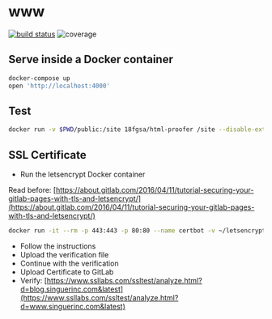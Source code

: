 # www

[![build status](https://gitlab.com/singuerinc-works/com.singuerinc.www/badges/master/build.svg)](https://gitlab.com/singuerinc-works/com.singuerinc.www/commits/master)
![coverage](https://gitlab.com/singuerinc-works/com.singuerinc.www/badges/master/coverage.svg)

## Serve inside a Docker container

```sh
docker-compose up
open 'http://localhost:4000'
```

## Test

```sh
docker run -v $PWD/public:/site 18fgsa/html-proofer /site --disable-external
```

## SSL Certificate

- Run the letsencrypt Docker container

Read before: [https://about.gitlab.com/2016/04/11/tutorial-securing-your-gitlab-pages-with-tls-and-letsencrypt/](https://about.gitlab.com/2016/04/11/tutorial-securing-your-gitlab-pages-with-tls-and-letsencrypt/)

```sh
docker run -it --rm -p 443:443 -p 80:80 --name certbot -v ~/letsencrypt/etc/letsencrypt:/etc/letsencrypt -v ~/letsencrypt/var/lib/letsencrypt:/var/lib/letsencrypt quay.io/letsencrypt/letsencrypt:latest certonly -a manual --email nahuel.scotti@gmail.com -d www.singuerinc.com
```

- Follow the instructions
- Upload the verification file
- Continue with the verification
- Upload Certificate to GitLab
- Verify: [https://www.ssllabs.com/ssltest/analyze.html?d=blog.singuerinc.com&latest](https://www.ssllabs.com/ssltest/analyze.html?d=www.singuerinc.com&latest)
